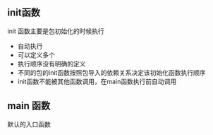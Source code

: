 ## init函数
init 函数主要是包初始化的时候执行
- 自动执行
- 可以定义多个
- 执行顺序没有明确的定义
- 不同的包的init函数按照包导入的依赖关系决定该初始化函数执行顺序
- init函数不能被其他函数调用，在main函数执行前自动调用

## main 函数
默认的入口函数